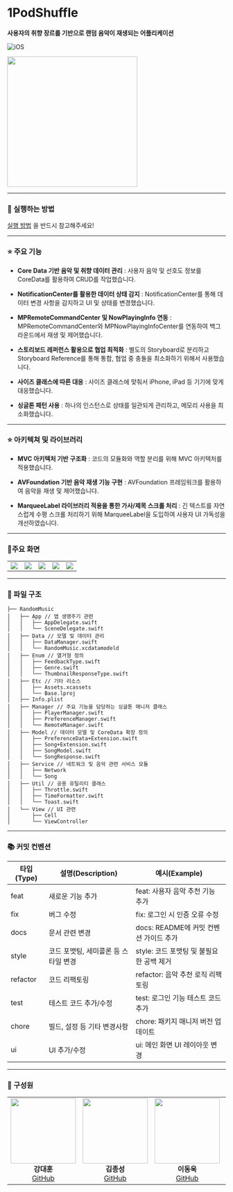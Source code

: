 # 1PodShuffle
**사용자의 취향 장르를 기반으로 랜덤 음악이 재생되는 어플리케이션**

![iOS](https://img.shields.io/badge/iOS-16.0%2B-blue)

<img src="https://github.com/user-attachments/assets/6fd48210-6d6d-4b07-9a25-c9ca7e9378a6" width="300" height="300"/>

---

### 🙂 실행하는 방법

[실행 방법](https://www.notion.so/1PodShuffle-216a1c6f6ce08070a224ea3552015b0f) 을 반드시 참고해주세요!

---


### ⭐️ 주요 기능
- **Core Data 기반 음악 및 취향 데이터 관리** : 
사용자 음악 및 선호도 정보를 CoreData를 활용하여 CRUD를 작업했습니다.

- **NotificationCenter를 활용한 데이터 상태 감지** : 
NotificationCenter를 통해 데이터 변경 사항을 감지하고 UI 및 상태를 변경했습니다.

- **MPRemoteCommandCenter 및 NowPlayingInfo 연동** :
MPRemoteCommandCenter와 MPNowPlayingInfoCenter를 연동하여 백그라운드에서 재생 및 제어했습니다.

- **스토리보드 레퍼런스 활용으로 협업 최적화** :
별도의 Storyboard로 분리하고 Storyboard Reference를 통해 통합, 협업 중 충돌을 최소화하기 위해서 사용했습니다.

- **사이즈 클래스에 따른 대응** :
사이즈 클래스에 맞춰서 iPhone, iPad 등 기기에 맞게 대응했습니다.

- **싱글톤 패턴 사용** :
하나의 인스턴스로 상태를 일관되게 관리하고, 메모리 사용을 최소화했습니다.
---

### ⭐️ 아키텍쳐 및 라이브러리
- **MVC 아키텍처 기반 구조화** :
코드의 모듈화와 역할 분리를 위해 MVC 아키텍처를 적용했습니다.

- **AVFoundation 기반 음악 재생 기능 구현** :
AVFoundation 프레임워크를 활용하여 음악을 재생 및 제어했습니다.

- **MarqueeLabel 라이브러리 적용을 통한 가사/제목 스크롤 처리** : 
긴 텍스트를 자연스럽게 수평 스크롤 처리하기 위해 MarqueeLabel을 도입하여 사용자 UI 가독성을 개선하였습니다.

---
### 📱주요 화면
<table>
  <tr>
    <td align="center"><img src="https://github.com/user-attachments/assets/31208bae-dfb2-465a-84c8-b23323a17541"></td>
    <td align="center"><img src="https://github.com/user-attachments/assets/7631e32d-6872-43f3-914b-8e086c981c09"></td>
    <td align="center"><img src="https://github.com/user-attachments/assets/926c254c-84d7-4bc1-a018-3a55b74d40fa"></td>
    <td align="center"><img src="https://github.com/user-attachments/assets/5033b96f-2299-4813-809d-e48c2b9dbbd7"></td>
    <td align="center"><img src="https://github.com/user-attachments/assets/5cec3118-d53d-4e99-abc6-535f86204b8e"></td>
  </tr>
</table>

---

### 📁 파일 구조
```
├── RandomMusic
│   ├── App // 앱 생명주기 관련
│   │   ├── AppDelegate.swift
│   │   └── SceneDelegate.swift
│   ├── Data // 모델 및 데이터 관리
│   │   ├── DataManager.swift
│   │   └── RandomMusic.xcdatamodeld
│   ├── Enum // 열거형 정의
│   │   ├── FeedbackType.swift
│   │   ├── Genre.swift
│   │   └── ThumbnailResponseType.swift
│   ├── Etc // 기타 리소스
│   │   ├── Assets.xcassets
│   │   └── Base.lproj
│   ├── Info.plist
│   ├── Manager // 주요 기능을 담당하는 싱글톤 매니저 클래스
│   │   ├── PlayerManager.swift
│   │   ├── PreferenceManager.swift
│   │   └── RemoteManager.swift
│   ├── Model // 데이터 모델 및 CoreData 확장 정의
│   │   ├── PreferenceData+Extension.swift
│   │   ├── Song+Extension.swift
│   │   ├── SongModel.swift
│   │   └── SongResponse.swift
│   ├── Service // 네트워크 및 음악 관련 서비스 모듈
│   │   ├── Network
│   │   └── Song
│   ├── Util // 공용 유틸리티 클래스
│   │   ├── Throttle.swift
│   │   ├── TimeFormatter.swift
│   │   └── Toast.swift
│   └── View // UI 관련
│       ├── Cell
│       └── ViewController
```

---
### 📚 커밋 컨벤션
| 타입(Type) | 설명(Description)            | 예시(Example)                                 |
| ---------- | ---------------------------- | --------------------------------------------- |
| feat       | 새로운 기능 추가              | feat: 사용자 음악 추천 기능 추가              |
| fix        | 버그 수정                    | fix: 로그인 시 인증 오류 수정                 |
| docs       | 문서 관련 변경                | docs: README에 커밋 컨벤션 가이드 추가        |
| style      | 코드 포맷팅, 세미콜론 등 스타일 변경 | style: 코드 포맷팅 및 불필요한 공백 제거      |
| refactor   | 코드 리팩토링                 | refactor: 음악 추천 로직 리팩토링             |
| test       | 테스트 코드 추가/수정          | test: 로그인 기능 테스트 코드 추가            |
| chore      | 빌드, 설정 등 기타 변경사항      | chore: 패키지 매니저 버전 업데이트            |
| ui         | UI 추가/수정                  | ui: 메인 화면 UI 레이아웃 변경                |

---
### 🙇 구성원

<table>
  <tr>
    <td align="center">
      <img src="https://github.com/user-attachments/assets/28ade993-8128-45ef-acac-9925d932bf09" width="150"><br>
      <strong>강대훈</strong><br>
      <a href="https://github.com/kanghun1121">GitHub</a>
    </td>
    <td align="center">
      <img src="https://github.com/user-attachments/assets/28ab4396-2bd5-4d4d-90ea-5208a69776c5" width="150"><br>
      <strong>김종성</strong><br>
      <a href="https://github.com/jseongee">GitHub</a>
    </td>
    <td align="center">
      <img src="https://github.com/user-attachments/assets/90c7b71c-183a-4994-ac3c-71d5e2dc0c8a" width="150"><br>
      <strong>이동욱</strong><br>
      <a href="https://github.com/drfranken99">GitHub</a>
    </td>
    <td align="center">
      <img src="https://github.com/user-attachments/assets/c50aa0b7-9cf4-4866-846f-2940f8e70156" width="150"><br>
      <strong>이유정</strong><br>
      <a href="https://github.com/YUJEONGLEEEEE">GitHub</a>
    </td>
    <td align="center">
      <img src="https://github.com/user-attachments/assets/ba2246b2-f22b-40c0-b2ed-3c00d52bb645" width="150"><br>
      <strong>이주용</strong><br>
      <a href="https://github.com/twoweeks-y">GitHub</a>
    </td>
  </tr>
</table>
